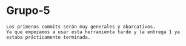 ﻿# Grupo-5

	Los primeros commits serán muy generales y abarcativos.
	Ya que empezamos a usar esta herramienta tarde y la entrega 1 ya estaba prácticamente terminada.